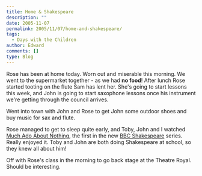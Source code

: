 ```yaml
---
title: Home & Shakespeare
description: ""
date: 2005-11-07
permalink: 2005/11/07/home-and-shakespeare/
tags:
  - Days with the Children
author: Edward
comments: []
type: Blog
---
```


Rose has been at home today. Worn out and miserable this morning. We
went to the supermarket together - as we had **no food**! After lunch
Rose started tooting on the flute Sam has lent her. She\'s going to
start lessons this week, and John is going to start saxophone lessons
once his instrument we\'re getting through the council arrives.

Went into town with John and Rose to get John some outdoor shoes and buy
music for sax and flute.

Rose managed to get to sleep quite early, and Toby, John and I watched
[Much Ado About Nothing][1], the first in the new [BBC Shakespeare][2]
series. Really enjoyed it. Toby and John are both doing Shakespeare at
school, so they knew all about him!

Off with Rose\'s class in the morning to go back stage at the Theatre
Royal. Should be interesting.



[1]: https://www.bbc.co.uk/drama/shakespeare/muchadoaboutnothing/index.shtml
[2]: https://www.bbc.co.uk/drama/shakespeare/tvdramas.shtml
